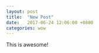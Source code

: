 ```yaml
---
layout: post
title:  "New Post"
date:   2017-06-24 12:06:00 +0800
categories: wow
---
```

This is awesome!
